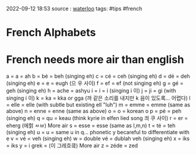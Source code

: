 2022-09-12 18:53
source : [waterloo]()
tags: #tips #french

# French Alphabets
<h1> French needs more air than english</h1>

a = a = ah
b = bé = beh (singing eh)
c = cé = ceh (singing eh)
d = dé = deh (singing eh)
e = e = eugh (으 우 사이)
f = ef = ef (not singing eh)
g = gé = geh (singing eh)
h = ache = ashyu
i = i = i (singing i 이)
j = ji = gi (with singing i 이)
k = ka = kka or gga (까 같은 소리를 내지만 k 음이 있도록... 어렵다)
l = elle = elle (with subtle but existing ell "luh")
m = emme = emme (same as above)
n = enne = enne (same as above)
o = o = korean o
p = pé = peh (singing eh)
q = qu = keau (think kyrie in elfen lied song 킈 쿠 사이)
r = er = eherg (에헑 ㅆㅂ) More air
s = esse = esse (same as l,m,n)
t = té = teh (singing eh)
u = u = same u in q... phonetic y becareful to differentiate with e
v = vé = veh (singing eh)
w = double vé = dublah veh (singing eh) 
x = iks = iks
y = i grek = (이 그레흐킄) More air
z = zéde = zed